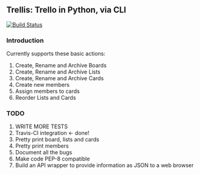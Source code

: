 ## Trellis: Trello in Python, via CLI
[![Build Status](https://travis-ci.org/mund/Trellis.svg?branch=master)](https://travis-ci.org/mund/Trellis)
### Introduction
Currently supports these basic actions:

1. Create, Rename and Archive Boards
2. Create, Rename and Archive Lists
3. Create, Rename and Archive Cards
4. Create new members
5. Assign members to cards
6. Reorder Lists and Cards

### TODO
1. WRITE MORE TESTS
2. Travis-CI integration <- done!
3. Pretty print board, lists and cards
4. Pretty print members
5. Document all the bugs
6. Make code PEP-8 compatible
7. Build an API wrapper to provide information as JSON to a web browser
